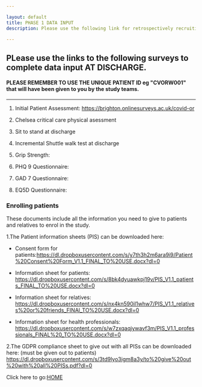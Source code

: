 ```yaml
---

layout: default
title: PHASE 1 DATA INPUT
description: Please use the following link for retrospectively recruiting patients. These surveys are for DISCHARGE data.

---
```


## PLease use the links to the following surveys to complete data input AT DISCHARGE. 

#### PLEASE REMEMBER TO USE THE UNIQUE PATIENT ID eg "CVORW001" that will have been given to you by the study teams. 

------------------

1. Initial Patient Assessment: <https://brighton.onlinesurveys.ac.uk/covid-or>
  
  
2. Chelsea critical care physical asessment
  
  
3. Sit to stand at discharge


4. Incremental Shuttle walk test at discharge
  

5. Grip Strength:
  

6. PHQ 9 Questionnaire:
  
  
7. GAD 7 Questionnaire:
  

8. EQ5D Questionnaire:


### Enrolling patients 
 
These documents include all the information you need to give to patients and relatives to enrol in the study.

1.The Patient information sheets (PIS) can be downloaded here:
 
- Consent form for patients:<https://dl.dropboxusercontent.com/s/y7th3h2m6ara9i9/Patient%20Consent%20Form_V1.1_FINAL_TO%20USE.docx?dl=0>
 
 - Information sheet for patients: <https://dl.dropboxusercontent.com/s/8bk4dyuawkpj19v/PIS_V1.1_patients_FINAL_TO%20USE.docx?dl=0>
 
 - Information sheet for relatives: <https://dl.dropboxusercontent.com/s/nx4kn590il1whw7/PIS_V1.1_relatives%20or%20friends_FINAl_TO%20USE.docx?dl=0>
 
 - Information sheet for health professionals: <https://dl.dropboxusercontent.com/s/w7zxqaqjywavf3m/PIS_V1.1_professionals_FINAL%20_TO%20USE.docx?dl=0>
 
2.The GDPR compliance sheet to give out with all PISs can be downloaded here: (must be given out to patients)
   <https://dl.dropboxusercontent.com/s/3td9lyo3igm8a3y/to%20give%20out%20with%20all%20PISs.pdf?dl=0>
     
  
   
  
Click here to go:[HOME](./index.md)
